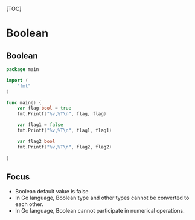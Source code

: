 [TOC]



# Boolean

## Boolean

```go
package main

import (
	"fmt"
)

func main() {
	var flag bool = true
	fmt.Printf("%v,%T\n", flag, flag)

	var flag1 = false
	fmt.Printf("%v,%T\n", flag1, flag1)

	var flag2 bool
	fmt.Printf("%v,%T\n", flag2, flag2)

}

```

## Focus

* Boolean default value is false.
* In Go language, Boolean type and other types cannot be converted to each other.
* In Go language, Boolean cannot participate in numerical operations.

